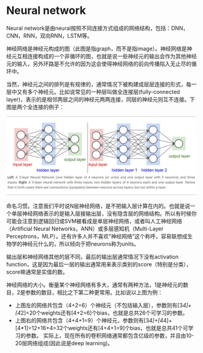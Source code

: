 # Neural network

Neural network是由neural按照不同连接方式组成的网络结构，包括：DNN，CNN，RNN，双向RNN，LSTM等。

神经网络是神经元构成的图（此图是指graph，而不是指image）。神经网络是神经元互相连接构成的一个非循环的图，也就是说一些神经元的输出会作为其他神经元的输入，另外环路是不允许的因为这会使得神经网络的前向传播陷入无止尽的循环中。

当然，神经元之间的排列是有规律的，通常情况下被构建成层层连接的形式，每一层中又有多个神经元。比如说常见的一种层叫做全连接层(fully-connected layer)，表示的是相邻两层之间的神经元两两连接，同层的神经元则互不连接。下图是两个全连接的例子：

![](https://github.com/bobkentt/deep-learning-note/blob/master/pic/20160305203603697.jpg)

命名习惯。注意我们平时说N层神经网络，是不把输入层计算在内的。也就是说一个单层神经网络表示的是输入层接输出层，没有隐含层的网络结构。所以有时候你可能会注意到逻辑回归或SVM被看成是单层神经网络，或者叫人工神经网络（Artificial Neural Networks，ANN）或多层感知机（Multi-Layer Perceptrons，MLP）。还有许多人并不喜欢“神经网络”这个称呼，容易联想成生物学的神经元什么的，所以倾向于把neurons称为units。

输出层和神经网络其他的层不同，最后的输出层通常情况下没有activation function，这是因为最后一层的输出通常用来表示类别的score（特别是分类），score嘛通常是实值的数。

神经网络的大小。衡量某个神经网络有多大，通常有两种方法，1是神经元的数目，2是参数的数目，相比之下第二种更常用。比如说以上图为例：
- 上图左的网络共包含（4+2=6）个神经元（不包括输入层），参数则有[3*4]+[4*2]=20个weights还有[4+2=6]个bias，也就是总共26个可学习的参数。
- 上图右的网络共包含（4+4+1=9）个神经元，参数则有[3*4]+[4*4]+[4*1]=12+16+4=32个weights还有[4+4+1=9]个bias，也就是总共41个可学习的参数。
实际上，现在所有的卷积网络通常都包含亿级的参数，并且由10-20层网络组成(因此说是deep learning)。
